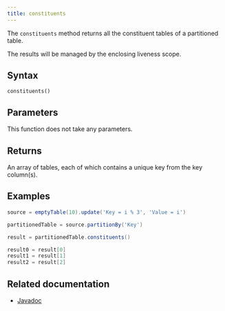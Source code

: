 ```yaml
---
title: constituents
---
```


The `constituents` method returns all the constituent tables of a partitioned table.

The results will be managed by the enclosing liveness scope.

## Syntax

```
constituents()
```

## Parameters

This function does not take any parameters.

## Returns

An array of tables, each of which contains a unique key from the key column(s).

## Examples

```groovy order=source,result0,result1,result2
source = emptyTable(10).update('Key = i % 3', 'Value = i')

partitionedTable = source.partitionBy('Key')

result = partitionedTable.constituents()

result0 = result[0]
result1 = result[1]
result2 = result[2]
```

## Related documentation

- [Javadoc](https://deephaven.io/core/javadoc/io/deephaven/engine/table/PartitionedTable.html#constituents())

